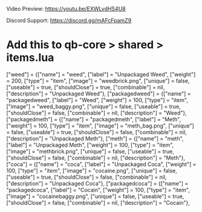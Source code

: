 Video Preview: https://youtu.be/EXWLvdHS4U8

Discord Support: https://discord.gg/mAFcFpamZ9

# Add this to qb-core > shared > items.lua


["weed"] 						 = {["name"] = "weed", 			 		    	["label"] = "Unpackaged Weed", 	  		["weight"] = 200, 	  	["type"] = "item", 		["image"] = "weedbrick.png", 				["unique"] = false, 	  ["useable"] = true, 	["shouldClose"] = true,        ["combinable"] = nil,   ["description"] = "Unpackaged Weed"},
	["packagedweed"]				 = {["name"] = "packagedweed", 					["label"] = "Weed", 		    		["weight"] = 100, 		["type"] = "item", 		["image"] = "weed_baggy.png", 		["unique"] = false, 	  ["useable"] = true, 	["shouldClose"] = false,	   ["combinable"] = nil,   ["description"] = "Weed"},
	["packagedmeth"]				 = {["name"] = "packagedmeth", 					["label"] = "Meth", 		    		["weight"] = 100, 		["type"] = "item", 		["image"] = "meth_bag.png", 		["unique"] = false, 	  ["useable"] = true, 	["shouldClose"] = false,	   ["combinable"] = nil,   ["description"] = "Unpackaged Meth"},
	["meth"] 						 = {["name"] = "meth", 			  			  	["label"] = "Unpackaged Meth", 	  		["weight"] = 100, 		["type"] = "item", 		["image"] = "methbrick.png", 				["unique"] = false, 	  ["useable"] = true, 	["shouldClose"] = false,	   ["combinable"] = nil,   ["description"] = "Meth"},
	["coca"] 						 = {["name"] = "coca", 			  	  			["label"] = "Unpackaged Coca",   		["weight"] = 100, 		["type"] = "item", 		["image"] = "cocaine.png", 				["unique"] = false, 	  ["useable"] = true, 	["shouldClose"] = false,	   ["combinable"] = nil,   ["description"] = "Unpackaged Coca"},
	["packagedcoca"] 				 = {["name"] = "packagedcoca", 					["label"] = "Cocain", 	   	    		["weight"] = 100, 		["type"] = "item", 		["image"] = "cocainebaggy.png", 		["unique"] = false, 	  ["useable"] = true, 	["shouldClose"] = false,	   ["combinable"] = nil,   ["description"] = "Cocain"},

